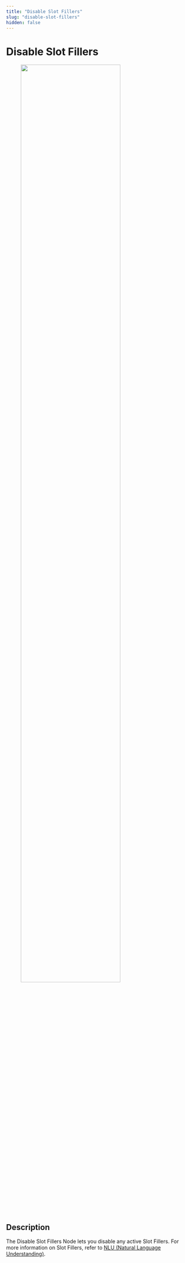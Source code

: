 ```yaml
---
title: "Disable Slot Fillers" 
slug: "disable-slot-fillers" 
hidden: false 
---
```

# Disable Slot Fillers

<figure>
  <img class="image-center" src="../../../../../_assets/ai/build/node-reference/nlu/disable-slot-fillers.png" width="80%" />
</figure>

## Description

The Disable Slot Fillers Node lets you disable any active Slot Fillers. For more information on Slot Fillers, refer to [NLU (Natural Language Understanding)](../../../empower/nlu/overview.md).